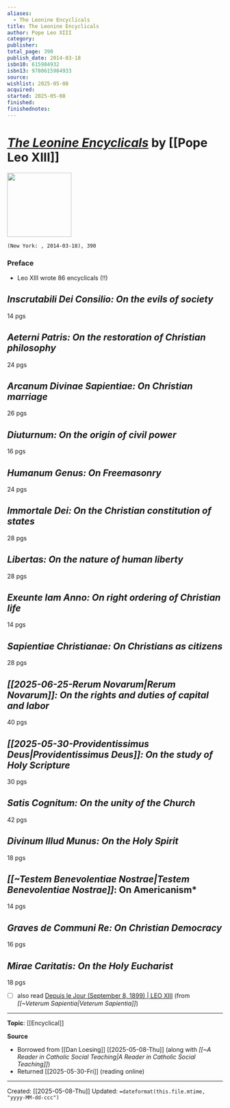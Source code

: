 ```yaml
---
aliases:
  - The Leonine Encyclicals
title: The Leonine Encyclicals
author: Pope Leo XIII
category: 
publisher: 
total_page: 390
publish_date: 2014-03-18
isbn10: 615984932
isbn13: 9780615984933
source: 
wishlist: 2025-05-08
acquired: 
started: 2025-05-08
finished: 
finishednotes:
---
```

# *[The Leonine Encyclicals]()* by [[Pope Leo XIII]]

<img src="http://books.google.com/books/content?id=gy4YoAEACAAJ&printsec=frontcover&img=1&zoom=1&source=gbs_api" width=150>

`(New York: , 2014-03-18), 390`

### Preface 
- Leo XIII wrote 86 encyclicals (!!) 

## *Inscrutabili Dei Consilio: On the evils of society*
14 pgs 

## *Aeterni Patris: On the restoration of Christian philosophy*
24 pgs

##  *Arcanum Divinae Sapientiae: On Christian marriage*
26 pgs

## *Diuturnum: On the origin of civil power*
16 pgs

## *Humanum Genus: On Freemasonry*
24 pgs

## *Immortale Dei: On the Christian constitution of states*
28 pgs

## *Libertas: On the nature of human liberty*
28 pgs

## *Exeunte Iam Anno: On right ordering of Christian life*
14 pgs

## *Sapientiae Christianae: On Christians as citizens*
28 pgs
## *[[2025-06-25-Rerum Novarum|Rerum Novarum]]: On the rights and duties of capital and labor*
40 pgs

## *[[2025-05-30-Providentissimus Deus|Providentissimus Deus]]: On the study of Holy Scripture*
30 pgs

## *Satis Cognitum: On the unity of the Church*
42 pgs

## *Divinum Illud Munus: On the Holy Spirit*
18 pgs

## *[[~Testem Benevolentiae Nostrae|Testem Benevolentiae Nostrae]]*: On Americanism*
14 pgs

## *Graves de Communi Re: On Christian Democracy*
16 pgs

## *Mirae Caritatis: On the Holy Eucharist*
18 pgs


- [ ] also read [Depuis le Jour (September 8, 1899) | LEO XIII](https://www.vatican.va/content/leo-xiii/en/encyclicals/documents/hf_l-xiii_enc_08091899_depuis-le-jour.html) (from *[[~Veterum Sapientia|Veterum Sapientia]]*)

--- 
**Topic**: [[Encyclical]]

**Source**
- Borrowed from [[Dan Loesing]] [[2025-05-08-Thu]] (along with *[[~A Reader in Catholic Social Teaching|A Reader in Catholic Social Teaching]]*)
- Returned [[2025-05-30-Fri]] (reading online)
 ---
Created: [[2025-05-08-Thu]]
Updated: `=dateformat(this.file.mtime, "yyyy-MM-dd-ccc")`